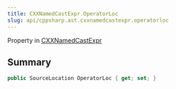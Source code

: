 ```yaml
---
title: CXXNamedCastExpr.OperatorLoc
slug: api/cppsharp.ast.cxxnamedcastexpr.operatorloc
---
```

Property in [CXXNamedCastExpr](/api/cppsharp/ast/cxxnamedcastexpr)

## Summary



```csharp
public SourceLocation OperatorLoc { get; set; }
```

